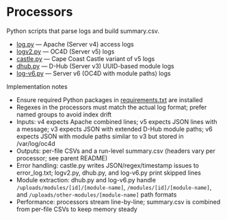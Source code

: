 # Processors

Python scripts that parse logs and build summary.csv.

- [log.py](./log.py) — Apache (Server v4) access logs
- [logv2.py](./logv2.py) — OC4D (Server v5) logs
- [castle.py](./castle.py) — Cape Coast Castle variant of v5 logs
- [dhub.py](./dhub.py) — D-Hub (Server v3) UUID-based module logs
- [log-v6.py](./log-v6.py) — Server v6 (OC4D with module paths) logs

Implementation notes

- Ensure required Python packages in [requirements.txt](../../../requirements.txt) are installed
- Regexes in the processors must match the actual log format; prefer named groups to avoid index drift
- Inputs: v4 expects Apache combined lines; v5 expects JSON lines with a message; v3 expects JSON with extended D-Hub module paths; v6 expects JSON with module paths similar to v3 but stored in /var/log/oc4d
- Outputs: per-file CSVs and a run-level summary.csv (headers vary per processor; see parent README)
- Error handling: castle.py writes JSON/regex/timestamp issues to error_log.txt; logv2.py, dhub.py, and log-v6.py print skipped lines
- Module extraction: dhub.py and log-v6.py handle `/uploads/modules/[id]/[module-name]`, `/modules/[id]/[module-name]`, and `/uploads/other-modules/[module-name]` path formats
- Performance: processors stream line-by-line; summary.csv is combined from per-file CSVs to keep memory steady
